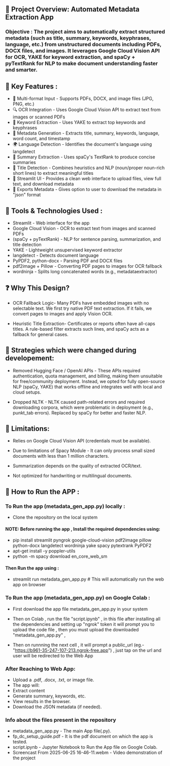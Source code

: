 ## 📄 Project Overview: Automated Metadata Extraction App

### Objective : The project aims to automatically extract structured metadata (such as title, summary, keywords, keyphrases, language, etc.) from unstructured documents including PDFs, DOCX files, and images. It leverages Google Cloud Vision API for OCR, YAKE for keyword extraction, and spaCy + pyTextRank for NLP to make document understanding faster and smarter.


## 🚀 Key Features :

- 📂 Multi-format Input - Supports PDFs, DOCX, and image files (JPG, PNG, etc.)
- 🔍 OCR Integration - Uses Google Cloud Vision API to extract text from images or scanned PDFs
- 🧠 Keyword Extraction - Uses YAKE to extract top keywords and keyphrases
- 📃 Metadata Generation - Extracts title, summary, keywords, language, word count, and timestamp
- 🌍 Language Detection - Identifies the document's language using langdetect
- 📝 Summary Extraction - Uses spaCy's TextRank to produce concise summaries
- 🧾 Title Detection - Combines heuristics and NLP (noun/proper noun-rich short lines) to extract meaningful titles
- 👤 Streamlit UI - Provides a clean web interface to upload files, view full text, and download metadata
- 💾 Exports Metadata - Gives option to user to download the metadata in "json" format



## 🔧 Tools & Technologies Used :


- Streamlit - Web interface for the app
- Google Cloud Vision	- OCR to extract text from images and scanned PDFs
- (spaCy + pyTextRank) - NLP for sentence parsing, summarization, and title detection
- YAKE - Lightweight unsupervised keyword extractor
- langdetect - Detects document language
- PyPDF2, python-docx	- Parsing PDF and DOCX files
- pdf2image + Pillow - Converting PDF pages to images for OCR fallback
- wordninja - Splits long concatenated words (e.g., metadataextractor)




## ❓ Why This Design?

- OCR Fallback Logic-
Many PDFs have embedded images with no selectable text. We first try native PDF text extraction. If it fails, we convert pages to images and apply Vision OCR.

- Heuristic Title Extraction-
Certificates or reports often have all-caps titles. A rule-based filter extracts such lines, and spaCy acts as a fallback for general cases.



## 🧠 Strategies which were changed during developement:

- Removed Hugging Face / OpenAI APIs  -  These APIs required authentication, quota management, and billing, making them unsuitable for free/community deployment. Instead, we opted for fully open-source NLP (spaCy, YAKE) that works offline and integrates well with local and cloud setups.

    
- Dropped NLTK  -  NLTK caused path-related errors and required downloading corpora, which were problematic in deployment (e.g., punkt_tab errors). Replaced by spaCy for better and faster NLP.




## 🚫 Limitations:

- Relies on Google Cloud Vision API (credentials must be available).

- Due to limitations of Spacy Module - It can only process small sized documents with less than 1 million characters.
  
- Summarization depends on the quality of extracted OCR/text.

- Not optimized for handwriting or multilingual documents.




## 🤔 How to Run the APP :



### To Run the app (metadata_gen_app.py) locally :

- Clone the repository on the local system

#### NOTE: Before running the app , Install the required dependencies using:

- pip install streamlit pyngrok google-cloud-vision pdf2image pillow python-docx langdetect wordninja yake spacy pytextrank PyPDF2
- apt-get install -y poppler-utils
- python -m spacy download en_core_web_sm

#### Then Run the app using :

- streamlit run metadata_gen_app.py  # This will automatically run the web app on browser




### To Run the app (metadata_gen_app.py) on Google Colab :

- First download the app file metadata_gen_app.py in your system
  
- Then on Colab , run the file "script.ipynb" , in this file after installing all the dependencies and setting up "ngrok" token it will prompt you to upload the code file , then you must upload the downloaded "metadata_gen_app.py" ,
- Then on runnning the next cell , it will prompt a public_url (eg.- "https://b961-35-247-107-213.ngrok-free.app") , just tap on the url and user will be redirected to the Web App


### After Reaching to Web App:

- Upload a .pdf, .docx, .txt, or image file.
- The app will:
- Extract content
- Generate summary, keywords, etc.
- View results in the browser.
- Download the JSON metadata (if needed).

### Info about the files present in the repository

- metadata_gen_app.py - The main App file(.py).
- fp_dc_setup_guide.pdf - It is the pdf document on which the app is tested.
- script.ipynb - Jupyter Notebook to Run the App file on Google Colab.
- Screencast From 2025-06-25 16-46-11.webm - Video demonstration of the project
 
